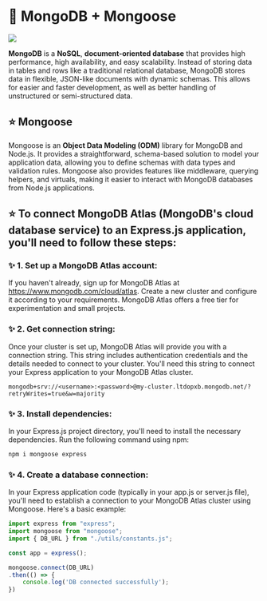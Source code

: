 # 📍 MongoDB + Mongoose 

<img src='https://media.licdn.com/dms/image/C5612AQE_q1gMR88gLg/article-cover_image-shrink_720_1280/0/1587672048789?e=2147483647&v=beta&t=nIyetl4wu9lTBQ9VSXuoTI0KqEyGYuEA9Fel-HT4gd4'>


**MongoDB** is a **NoSQL**, **document-oriented database** that provides high performance, high availability, and easy scalability. Instead of storing data in tables and rows like a traditional relational database, MongoDB stores data in flexible, JSON-like documents with dynamic schemas. This allows for easier and faster development, as well as better handling of unstructured or semi-structured data.

## ⭐ Mongoose 

Mongoose is an **Object Data Modeling (ODM)** library for MongoDB and Node.js. It provides a straightforward, schema-based solution to model your application data, allowing you to define schemas with data types and validation rules. Mongoose also provides features like middleware, querying helpers, and virtuals, making it easier to interact with MongoDB databases from Node.js applications.

## ⭐ To connect MongoDB Atlas (MongoDB's cloud database service) to an Express.js application, you'll need to follow these steps:

### ✨ 1. Set up a MongoDB Atlas account: 

If you haven't already, sign up for MongoDB Atlas at https://www.mongodb.com/cloud/atlas. Create a new cluster and configure it according to your requirements. MongoDB Atlas offers a free tier for experimentation and small projects.

### ✨ 2. Get connection string: 
Once your cluster is set up, MongoDB Atlas will provide you with a connection string. This string includes authentication credentials and the details needed to connect to your cluster. You'll need this string to connect your Express application to your MongoDB Atlas cluster.

```
mongodb+srv://<username>:<password>@my-cluster.ltdopxb.mongodb.net/?retryWrites=true&w=majority
```

### ✨ 3. Install dependencies: 
In your Express.js project directory, you'll need to install the necessary dependencies. Run the following command using npm:

```ps
npm i mongoose express 
```

### ✨ 4. Create a database connection: 

In your Express application code (typically in your app.js or server.js file), you'll need to establish a connection to your MongoDB Atlas cluster using Mongoose. Here's a basic example:

```js
import express from "express";
import mongoose from "mongoose";
import { DB_URL } from "./utils/constants.js";

const app = express();

mongoose.connect(DB_URL)
.then(() => {
    console.log('DB connected successfully');
}) 
```